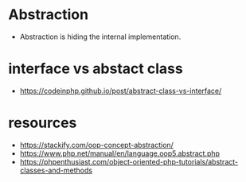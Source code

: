 # Abstraction

* Abstraction is hiding the internal implementation.

# interface vs abstact class

* https://codeinphp.github.io/post/abstract-class-vs-interface/

# resources

* https://stackify.com/oop-concept-abstraction/
* https://www.php.net/manual/en/language.oop5.abstract.php
* https://phpenthusiast.com/object-oriented-php-tutorials/abstract-classes-and-methods
